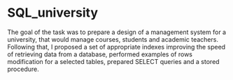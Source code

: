 # SQL_university
The goal of the task was to prepare a design of a management system for a university, that would manage courses, students and academic teachers. Following that, I proposed a set of appropriate indexes improving the speed of retrieving data from a database, performed examples of rows modification for a selected tables, prepared SELECT queries and a stored procedure.
